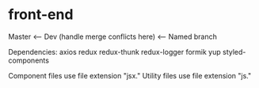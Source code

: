 # front-end

Master <-- Dev (handle merge conflicts here) <-- Named branch

Dependencies: 
axios 
redux 
redux-thunk 
redux-logger 
formik 
yup 
styled-components

Component files use file extension "jsx."
Utility files use file extension "js."
